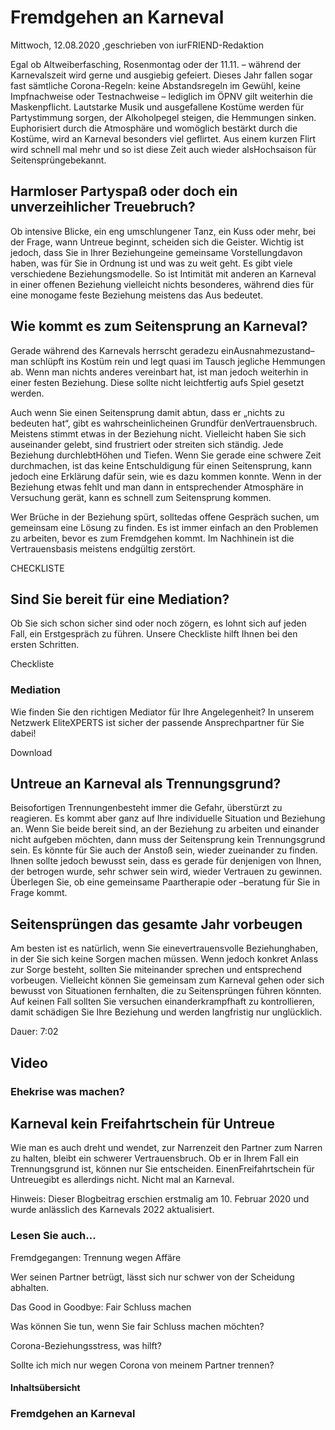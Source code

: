 # Fremdgehen an Karneval

Mittwoch, 12.08.2020 ,geschrieben von iurFRIEND-Redaktion

Egal ob Altweiberfasching, Rosenmontag oder der 11.11. – während der Karnevalszeit wird gerne und ausgiebig gefeiert. Dieses Jahr fallen sogar fast sämtliche Corona-Regeln: keine Abstandsregeln im Gewühl, keine Impfnachweise oder Testnachweise – lediglich im ÖPNV gilt weiterhin die Maskenpflicht. Lautstarke Musik und ausgefallene Kostüme werden für Partystimmung sorgen, der Alkoholpegel steigen, die Hemmungen sinken. Euphorisiert durch die Atmosphäre und womöglich bestärkt durch die Kostüme, wird an Karneval besonders viel geflirtet. Aus einem kurzen Flirt wird schnell mal mehr und so ist diese Zeit auch wieder alsHochsaison für Seitensprüngebekannt.

## Harmloser Partyspaß oder doch ein unverzeihlicher Treuebruch?

Ob intensive Blicke, ein eng umschlungener Tanz, ein Kuss oder mehr, bei der Frage, wann Untreue beginnt, scheiden sich die Geister. Wichtig ist jedoch, dass Sie in Ihrer Beziehungeine gemeinsame Vorstellungdavon haben, was für Sie in Ordnung ist und was zu weit geht. Es gibt viele verschiedene Beziehungsmodelle. So ist Intimität mit anderen an Karneval in einer offenen Beziehung vielleicht nichts besonderes, während dies für eine monogame feste Beziehung meistens das Aus bedeutet.

## Wie kommt es zum Seitensprung an Karneval?

Gerade während des Karnevals herrscht geradezu einAusnahmezustand– man schlüpft ins Kostüm rein und legt quasi im Tausch jegliche Hemmungen ab. Wenn man nichts anderes vereinbart hat, ist man jedoch weiterhin in einer festen Beziehung. Diese sollte nicht leichtfertig aufs Spiel gesetzt werden.

Auch wenn Sie einen Seitensprung damit abtun, dass er „nichts zu bedeuten hat“, gibt es wahrscheinlicheinen Grundfür denVertrauensbruch. Meistens stimmt etwas in der Beziehung nicht. Vielleicht haben Sie sich auseinander gelebt, sind frustriert oder streiten sich ständig. Jede Beziehung durchlebtHöhen und Tiefen. Wenn Sie gerade eine schwere Zeit durchmachen, ist das keine Entschuldigung für einen Seitensprung, kann jedoch eine Erklärung dafür sein, wie es dazu kommen konnte. Wenn in der Beziehung etwas fehlt und man dann in entsprechender Atmosphäre in Versuchung gerät, kann es schnell zum Seitensprung kommen.

Wer Brüche in der Beziehung spürt, solltedas offene Gespräch suchen, um gemeinsam eine Lösung zu finden. Es ist immer einfach an den Problemen zu arbeiten, bevor es zum Fremdgehen kommt. Im Nachhinein ist die Vertrauensbasis meistens endgültig zerstört.

CHECKLISTE

## Sind Sie bereit für eine Mediation?

Ob Sie sich schon sicher sind oder noch zögern, es lohnt sich auf jeden Fall, ein Erstgespräch zu führen. Unsere Checkliste hilft Ihnen bei den ersten Schritten.

Checkliste

### Mediation

Wie finden Sie den richtigen Mediator für Ihre Angelegenheit? In unserem Netzwerk EliteXPERTS ist sicher der passende Ansprechpartner für Sie dabei!

Download

## Untreue an Karneval als Trennungsgrund?

Beisofortigen Trennungenbesteht immer die Gefahr, überstürzt zu reagieren. Es kommt aber ganz auf Ihre individuelle Situation und Beziehung an. Wenn Sie beide bereit sind, an der Beziehung zu arbeiten und einander nicht aufgeben möchten, dann muss der Seitensprung kein Trennungsgrund sein. Es könnte für Sie auch der Anstoß sein, wieder zueinander zu finden. Ihnen sollte jedoch bewusst sein, dass es gerade für denjenigen von Ihnen, der betrogen wurde, sehr schwer sein wird, wieder Vertrauen zu gewinnen. Überlegen Sie, ob eine gemeinsame Paartherapie oder –beratung für Sie in Frage kommt.

## Seitensprüngen das gesamte Jahr vorbeugen

Am besten ist es natürlich, wenn Sie einevertrauensvolle Beziehunghaben, in der Sie sich keine Sorgen machen müssen. Wenn jedoch konkret Anlass zur Sorge besteht, sollten Sie miteinander sprechen und entsprechend vorbeugen. Vielleicht können Sie gemeinsam zum Karneval gehen oder sich bewusst von Situationen fernhalten, die zu Seitensprüngen führen könnten. Auf keinen Fall sollten Sie versuchen einanderkrampfhaft zu kontrollieren, damit schädigen Sie Ihre Beziehung und werden langfristig nur unglücklich.

Dauer: 7:02

## Video

### Ehekrise was machen?

## Karneval kein Freifahrtschein für Untreue

Wie man es auch dreht und wendet, zur Narrenzeit den Partner zum Narren zu halten, bleibt ein schwerer Vertrauensbruch. Ob er in Ihrem Fall ein Trennungsgrund ist, können nur Sie entscheiden. EinenFreifahrtschein für Untreuegibt es allerdings nicht. Nicht mal an Karneval.

Hinweis: Dieser Blogbeitrag erschien erstmalig am 10. Februar 2020 und wurde anlässlich des Karnevals 2022 aktualisiert.

### Lesen Sie auch...

Fremdgegangen: Trennung wegen Affäre

Wer seinen Partner betrügt, lässt sich nur schwer von der Scheidung abhalten.

Das Good in Goodbye: Fair Schluss machen

Was können Sie tun, wenn Sie fair Schluss machen möchten?

Corona-Beziehungsstress, was hilft?

Sollte ich mich nur wegen Corona von meinem Partner trennen?

#### Inhaltsübersicht

### Fremdgehen an Karneval